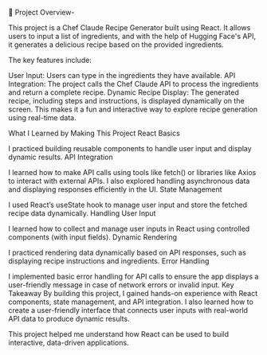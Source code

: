 🌟 Project Overview-


This project is a Chef Claude Recipe Generator built using React. It allows users to input a list of ingredients, and with the help of Hugging Face's API, it generates a delicious recipe based on the provided ingredients.

The key features include:

User Input: Users can type in the ingredients they have available.
API Integration: The project calls the Chef Claude API to process the ingredients and return a complete recipe.
Dynamic Recipe Display: The generated recipe, including steps and instructions, is displayed dynamically on the screen.
This makes it a fun and interactive way to explore recipe generation using real-time data.

What I Learned by Making This Project
React Basics

I practiced building reusable components to handle user input and display dynamic results.
API Integration

I learned how to make API calls using tools like fetch() or libraries like Axios to interact with external APIs.
I also explored handling asynchronous data and displaying responses efficiently in the UI.
State Management

I used React’s useState hook to manage user input and store the fetched recipe data dynamically.
Handling User Input

I learned how to collect and manage user inputs in React using controlled components (with input fields).
Dynamic Rendering

I practiced rendering data dynamically based on API responses, such as displaying recipe instructions and ingredients.
Error Handling

I implemented basic error handling for API calls to ensure the app displays a user-friendly message in case of network errors or invalid input.
Key Takeaway
By building this project, I gained hands-on experience with React components, state management, and API integration. I also learned how to create a user-friendly interface that connects user inputs with real-world API data to produce dynamic results.

This project helped me understand how React can be used to build interactive, data-driven applications.

